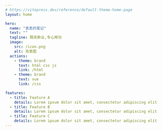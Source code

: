 ```yaml
---
# https://vitepress.dev/reference/default-theme-home-page
layout: home

hero:
  name: "丢丢的笔记"
  text: ""
  tagline: 既务斯业,专心用功
  image:
    src: /icon.png
    alt: 背景图
  actions:
    - theme: brand
      text: html css js
      link: /html
    - theme: brand
      text: vue
      link: /css

features:
  - title: Feature A
    details: Lorem ipsum dolor sit amet, consectetur adipiscing elit
  - title: Feature B
    details: Lorem ipsum dolor sit amet, consectetur adipiscing elit
  - title: Feature C
    details: Lorem ipsum dolor sit amet, consectetur adipiscing elit
---
```

